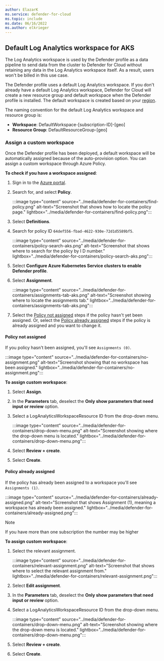 ```yaml
---
author: ElazarK
ms.service: defender-for-cloud
ms.topic: include
ms.date: 06/16/2022
ms.author: elkrieger
---
```


## Default Log Analytics workspace for AKS

The Log Analytics workspace is used by the Defender profile as a data pipeline to send data from the cluster to Defender for Cloud without retaining any data in the Log Analytics workspace itself. As a result, users won't be billed in this use case.

The Defender profile uses a default Log Analytics workspace. If you don't already have a default Log Analytics workspace, Defender for Cloud will create a new resource group and default workspace when the Defender profile is installed. The default workspace is created based on your [region](../faq-data-collection-agents.yml).

The naming convention for the default Log Analytics workspace and resource group is:
- **Workspace**: DefaultWorkspace-\[subscription-ID]-\[geo]
- **Resource Group**: DefaultResourceGroup-\[geo]

### Assign a custom workspace

Once the Defender profile has been deployed, a default workspace will be automatically assigned because of the auto-provision option. You can assign a custom workspace through Azure Policy.

**To check if you have a workspace assigned**:

1. Sign in to the [Azure portal](https://portal.azure.com). 

1. Search for, and select **Policy**.

    :::image type="content" source="../media/defender-for-containers/find-policy.png" alt-text="Screenshot that shows how to locate the policy page." lightbox="../media/defender-for-containers/find-policy.png":::

1. Select **Definitions**.

1. Search for policy ID `64def556-fbad-4622-930e-72d1d5589bf5`.

    :::image type="content" source="../media/defender-for-containers/policy-search-aks.png" alt-text="Screenshot that shows where to search for the policy by I D number." lightbox="../media/defender-for-containers/policy-search-aks.png":::

1. Select **Configure Azure Kubernetes Service clusters to enable Defender profile**.

1. Select **Assignment**.

    :::image type="content" source="../media/defender-for-containers/assignments-tab-aks.png" alt-text="Screenshot showing where to locate the assignments tab." lightbox="../media/defender-for-containers/assignments-tab-aks.png":::

1. Select the [Policy not assigned](#policy-not-assigned) steps if the policy hasn't yet been assigned. Or, select the [Policy already assigned](#policy-already-assigned) steps if the policy is already assigned and you want to change it.

#### Policy not assigned

If you policy hasn't been assigned, you'll see `Assignments (0)`.

:::image type="content" source="../media/defender-for-containers/no-assignment.png" alt-text="Screenshot showing that no workspace has been assigned." lightbox="../media/defender-for-containers/no-assignment.png":::

**To assign custom workspace**:

1. Select **Assign**.

1. In the **Parameters** tab, deselect the **Only show parameters that need input or review** option.

1. Select a LogAnalyticsWorkspaceResource ID from the drop-down menu.

   :::image type="content" source="../media/defender-for-containers/drop-down-menu.png" alt-text="Screenshot showing where the drop-down menu is located." lightbox="../media/defender-for-containers/drop-down-menu.png"::: 

1. Select **Review + create**.

1. Select **Create**.

#### Policy already assigned

If the policy has already been assigned to a workspace you'll see `Assignments (1)`.

:::image type="content" source="../media/defender-for-containers/already-assigned.png" alt-text="Screenshot that shows Assignment (1), meaning a workspace has already been assigned." lightbox="../media/defender-for-containers/already-assigned.png":::

> [!NOTE]
> If you have more than one subscription the number may be higher

**To assign custom workspace**:

1. Select the relevant assignment.

    :::image type="content" source="../media/defender-for-containers/relevant-assignment.png" alt-text="Screenshot that shows where to select the relevant assignment from." lightbox="../media/defender-for-containers/relevant-assignment.png":::

1. Select **Edit assignment**.

1. In the **Parameters** tab, deselect the **Only show parameters that need input or review** option.

1. Select a LogAnalyticsWorkspaceResource ID from the drop-down menu.

   :::image type="content" source="../media/defender-for-containers/drop-down-menu.png" alt-text="Screenshot showing where the drop-down menu is located." lightbox="../media/defender-for-containers/drop-down-menu.png"::: 

1. Select **Review + create**.

1. Select **Create**.
